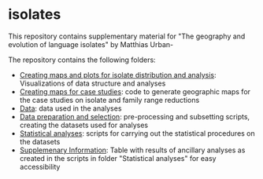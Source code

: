# isolates

This repository contains supplementary material for "The geography and evolution of language isolates" by Matthias Urban-

The repository contains the following folders:

* [Creating maps and plots for isolate distribution and analysis](Creating%20maps%20and%20plots%20for%20isolate%20distribution%20and%20analysis): Visualizations of data structure and analyses
* [Creating maps for case studies](Creating%20maps%20for%20case%20studies): code to generate geographic maps for the case studies on isolate and family range reductions
* [Data](Data): data used in the analyses
* [Data preparation and selection](Data%20preparation%20and%20selection): pre-processing and subsetting scripts, creating the datasets used for analyses
* [Statistical analyses](Statistical%20analyses): scripts for carrying out the statistical procedures on the datasets
* [Supplemenary Information](Supplemenary%20Information%20): Table with results of ancillary analyses as created in the scripts in folder "Statistical analyses" for easy accessibility
